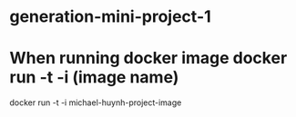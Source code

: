 # generation-mini-project-1

# When running docker image docker run -t -i (image name)
docker run -t -i michael-huynh-project-image